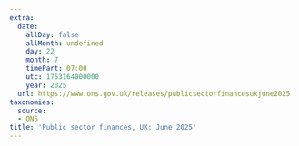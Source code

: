 ```yaml
---
extra:
  date:
    allDay: false
    allMonth: undefined
    day: 22
    month: 7
    timePart: 07:00
    utc: 1753164000000
    year: 2025
  url: https://www.ons.gov.uk/releases/publicsectorfinancesukjune2025
taxonomies:
  source:
  - ONS
title: 'Public sector finances, UK: June 2025'
---
```

